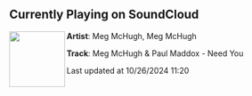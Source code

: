 ## Currently Playing on SoundCloud

[<img align="left" width="100" src="https://i1.sndcdn.com/artworks-OJ98lk06eJsMy84L-QhJN9g-t500x500.jpg">](https://soundcloud.com/immegmchugh/need-you?in=saxurn/sets/zzz/)

**Artist**: Meg McHugh, Meg McHugh 

**Track**: Meg McHugh & Paul Maddox - Need You

Last updated at 10/26/2024 11:20
